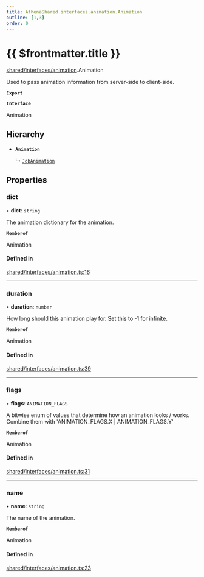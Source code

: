 ```yaml
---
title: AthenaShared.interfaces.animation.Animation
outline: [1,3]
order: 0
---
```


# {{ $frontmatter.title }}


[shared/interfaces/animation](../modules/shared_interfaces_animation.md).Animation

Used to pass animation information from server-side to client-side.

**`Export`**

**`Interface`**

Animation

## Hierarchy

- **`Animation`**

  ↳ [`JobAnimation`](shared_interfaces_animation_JobAnimation.md)

## Properties

### dict

• **dict**: `string`

The animation dictionary for the animation.

**`Memberof`**

Animation

#### Defined in

[shared/interfaces/animation.ts:16](https://github.com/Stuyk/altv-athena/blob/2ba937d/src/core/shared/interfaces/animation.ts#L16)

___

### duration

• **duration**: `number`

How long should this animation play for.
Set this to -1 for infinite.

**`Memberof`**

Animation

#### Defined in

[shared/interfaces/animation.ts:39](https://github.com/Stuyk/altv-athena/blob/2ba937d/src/core/shared/interfaces/animation.ts#L39)

___

### flags

• **flags**: `ANIMATION_FLAGS`

A bitwise enum of values that determine how an animation looks / works.
Combine them with 'ANIMATION_FLAGS.X | ANIMATION_FLAGS.Y'

**`Memberof`**

Animation

#### Defined in

[shared/interfaces/animation.ts:31](https://github.com/Stuyk/altv-athena/blob/2ba937d/src/core/shared/interfaces/animation.ts#L31)

___

### name

• **name**: `string`

The name of the animation.

**`Memberof`**

Animation

#### Defined in

[shared/interfaces/animation.ts:23](https://github.com/Stuyk/altv-athena/blob/2ba937d/src/core/shared/interfaces/animation.ts#L23)

